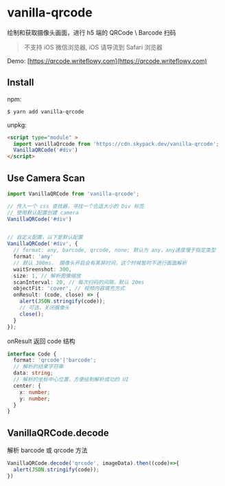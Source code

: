 # vanilla-qrcode

绘制和获取摄像头画面，进行 h5 端的 QRCode \ Barcode 扫码

> 不支持 iOS 微信浏览器, iOS 请导流到 Safari 浏览器

Demo: [https://qrcode.writeflowy.com](https://qrcode.writeflowy.com)

## Install

npm:

```sh
$ yarn add vanilla-qrcode
```

unpkg:

```html
<script type="module" >
  import vanillaQrcode from 'https://cdn.skypack.dev/vanilla-qrcode';
  VanillaQRCode('#div')
</script>
```

## Use Camera Scan

```ts
import VanillaQRCode from 'vanilla-qrcode';

// 传入一个 css 查找器，寻找一个合适大小的 Div 标签
// 使用默认配置创建 camera
VanillaQRCode('#div')


// 自定义配置，以下是默认配置
VanillaQRCode('#div', {
  // format: any, barcode, qrcode, none; 默认为 any，any速度慢于指定类型
  format: 'any'
  // 默认 300ms， 摄像头开启会有黑屏时间，这个时候暂时不进行画面解析
  waitSreenshot: 300,
  size: 1, // 解析图像缩放
  scanInterval: 20, // 每次扫码的间隔，默认 20ms
  objectFit: 'cover', // 视频内容填充方式
  onResult: (code, close) => {
    alert(JSON.stringify(code));
    // 可选，关闭摄像头
    close();
  }
});
```

onResult 返回 code 结构

```ts
interface Code {
  format: 'qrcode'|'barcode'; 
  // 解析的结果字符串
  data: string;
  // 解析的坐标中心位置，方便绘制解析成功的 UI
  center: {
    x: number;
    y: number;
  }
}

```

## VanillaQRCode.decode

解析 barcode 或 qrcode 方法


```js
VanillaQRCode.decode('qrcode', imageData).then((code)=>{
  alert(JSON.stringify(code));
})
```




